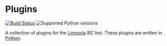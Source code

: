 # Plugins

[![Build Status](https://travis-ci.org/Alcheri/Plugins.svg?branch=master)](https://travis-ci.org/Alcheri/Plugins)
![Supported Python versions](https://img.shields.io/badge/python-3.4%2C%203.5%2C%203.6%2C%203.7%2C%203.8-blue.svg)

A collection of plugins for the [Limnoria](https://github.com/ProgVal/Limnoria) IRC bot.
These plugins are written in [Python](https://www.python.org/).
